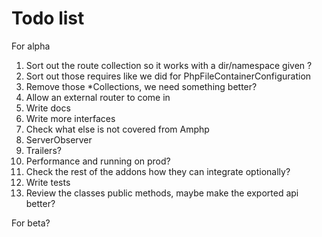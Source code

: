 # Todo list

For alpha

1. Sort out the route collection so it works with a dir/namespace given ?
2. Sort out those requires like we did for PhpFileContainerConfiguration
3. Remove those *Collections, we need something better?
4. Allow an external router to come in
5. Write docs
6. Write more interfaces
7. Check what else is not covered from Amphp
8. ServerObserver
9. Trailers?
10. Performance and running on prod? 
11. Check the rest of the addons how they can integrate optionally?
12. Write tests
13. Review the classes public methods, maybe make the exported api better?

For beta?
